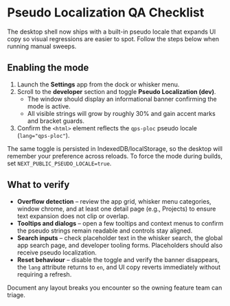 # Pseudo Localization QA Checklist

The desktop shell now ships with a built-in pseudo locale that expands UI copy so visual
regressions are easier to spot. Follow the steps below when running manual sweeps.

## Enabling the mode

1. Launch the **Settings** app from the dock or whisker menu.
2. Scroll to the **developer** section and toggle **Pseudo Localization (dev)**.
   * The window should display an informational banner confirming the mode is active.
   * All visible strings will grow by roughly 30% and gain accent marks and bracket guards.
3. Confirm the `<html>` element reflects the `qps-ploc` pseudo locale (`lang="qps-ploc"`).

The same toggle is persisted in IndexedDB/localStorage, so the desktop will remember your
preference across reloads. To force the mode during builds, set `NEXT_PUBLIC_PSEUDO_LOCALE=true`.

## What to verify

* **Overflow detection** – review the app grid, whisker menu categories, window chrome, and
  at least one detail page (e.g., Projects) to ensure text expansion does not clip or overlap.
* **Tooltips and dialogs** – open a few tooltips and context menus to confirm the pseudo strings
  remain readable and controls stay aligned.
* **Search inputs** – check placeholder text in the whisker search, the global app search page,
  and developer tooling forms. Placeholders should also receive pseudo localization.
* **Reset behaviour** – disable the toggle and verify the banner disappears, the `lang`
  attribute returns to `en`, and UI copy reverts immediately without requiring a refresh.

Document any layout breaks you encounter so the owning feature team can triage.
